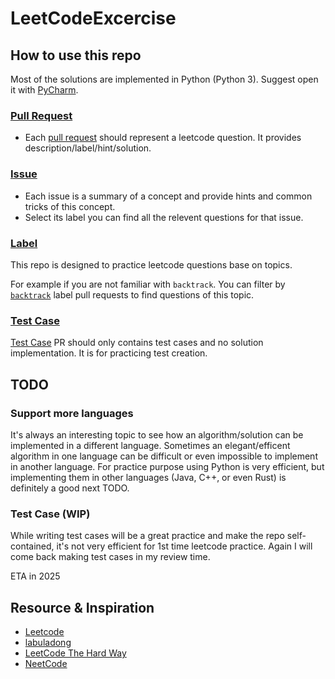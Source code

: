 # LeetCodeExcercise

## How to use this repo

Most of the solutions are implemented in Python (Python 3). Suggest open it with [PyCharm](https://www.jetbrains.com/pycharm/?source=google&medium=cpc&campaign=AMER_en_CA_PyCharm_Branded&term=pycharm&content=698987581431&gad_source=1&gclid=Cj0KCQiA4rK8BhD7ARIsAFe5LXISzVE80TBr4oJV7w-nKm8gX2kGQZ5KqO5lWFwIpmoZQhVodAOd_eMaAlCMEALw_wcB).

### [Pull Request](https://github.com/JangoBoogaloo/LeetCodeExcercise/pulls?q=is%3Apr+is%3Amerged)

* Each [pull request](https://github.com/JangoBoogaloo/LeetCodeExcercise/pulls?q=is%3Apr+is%3Amerged+-label%3Atestcase+) should represent a leetcode question. It provides description/label/hint/solution.

### [Issue](https://github.com/JangoBoogaloo/LeetCodeExcercise/issues)

* Each issue is a summary of a concept and provide hints and common tricks of this concept.
* Select its label you can find all the relevent questions for that issue.

### [Label](https://github.com/JangoBoogaloo/LeetCodeExcercise/labels)

This repo is designed to practice leetcode questions base on topics. 

For example if you are not familiar with `backtrack`. You can filter by [`backtrack`](https://github.com/JangoBoogaloo/LeetCodeExcercise/pulls?q=is%3Apr+is%3Amerged+-label%3Atestcase+label%3Abacktrack) label pull requests to find questions of this topic.

### [Test Case](https://github.com/JangoBoogaloo/LeetCodeExcercise/pulls?q=is%3Aopen+is%3Apr+label%3Atestcase)
[Test Case](https://github.com/JangoBoogaloo/LeetCodeExcercise/pulls?q=is%3Aopen+is%3Apr+label%3Atestcase) PR should only contains test cases and no solution implementation. It is for practicing test creation.

## TODO

### Support more languages

It's always an interesting topic to see how an algorithm/solution can be implemented in a different language. Sometimes an elegant/efficent algorithm in one language can be difficult or even impossible to implement in another language.
For practice purpose using Python is very efficient, but implementing them in other languages (Java, C++, or even Rust) is definitely a good next TODO.

### Test Case (WIP)

While writing test cases will be a great practice and make the repo self-contained, it's not very efficient for 1st time leetcode practice. Again I will come back making test cases in my review time. 

ETA in 2025

## Resource & Inspiration
* [Leetcode](https://leetcode.com/problemset/)
* [labuladong](https://labuladong.online/algo/home/)
* [LeetCode The Hard Way](https://leetcodethehardway.com/)
* [NeetCode](https://www.youtube.com/@NeetCode)

